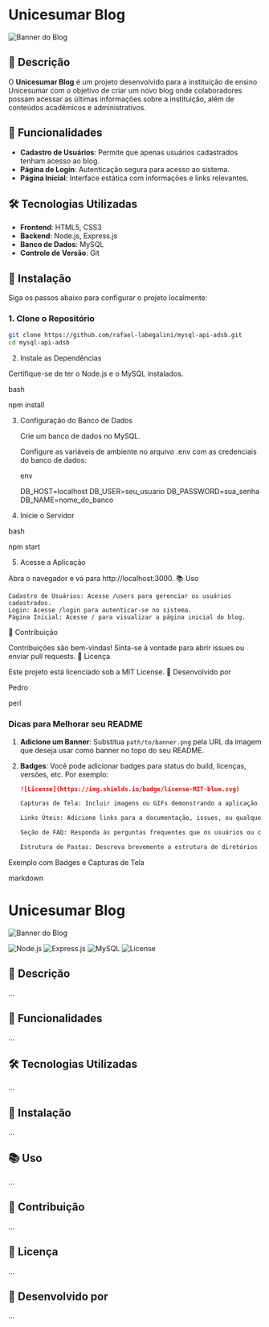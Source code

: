 # Unicesumar Blog

![Banner do Blog](path/to/banner.png)

## 📖 Descrição

O **Unicesumar Blog** é um projeto desenvolvido para a instituição de ensino Unicesumar com o objetivo de criar um novo blog onde colaboradores possam acessar as últimas informações sobre a instituição, além de conteúdos acadêmicos e administrativos.

## 🚀 Funcionalidades

- **Cadastro de Usuários**: Permite que apenas usuários cadastrados tenham acesso ao blog.
- **Página de Login**: Autenticação segura para acesso ao sistema.
- **Página Inicial**: Interface estática com informações e links relevantes.

## 🛠 Tecnologias Utilizadas

- **Frontend**: HTML5, CSS3
- **Backend**: Node.js, Express.js
- **Banco de Dados**: MySQL
- **Controle de Versão**: Git

## 📝 Instalação

Siga os passos abaixo para configurar o projeto localmente:

### 1. Clone o Repositório

```bash
git clone https://github.com/rafael-labegalini/mysql-api-adsb.git
cd mysql-api-adsb
```

2. Instale as Dependências

Certifique-se de ter o Node.js e o MySQL instalados.

bash

npm install

3. Configuração do Banco de Dados

   Crie um banco de dados no MySQL.

   Configure as variáveis de ambiente no arquivo .env com as credenciais do banco de dados:

   env

   DB_HOST=localhost
   DB_USER=seu_usuario
   DB_PASSWORD=sua_senha
   DB_NAME=nome_do_banco

4. Inicie o Servidor

bash

npm start

5. Acesse a Aplicação

Abra o navegador e vá para http://localhost:3000.
📚 Uso

    Cadastro de Usuários: Acesse /users para gerenciar os usuários cadastrados.
    Login: Acesse /login para autenticar-se no sistema.
    Página Inicial: Acesse / para visualizar a página inicial do blog.

🤝 Contribuição

Contribuições são bem-vindas! Sinta-se à vontade para abrir issues ou enviar pull requests.
📝 Licença

Este projeto está licenciado sob a MIT License.
👤 Desenvolvido por

Pedro

perl

### Dicas para Melhorar seu README

1. **Adicione um Banner**: Substitua `path/to/banner.png` pela URL da imagem que deseja usar como banner no topo do seu README.

2. **Badges**: Você pode adicionar badges para status do build, licenças, versões, etc. Por exemplo:

   ```markdown
   ![License](https://img.shields.io/badge/license-MIT-blue.svg)

   Capturas de Tela: Incluir imagens ou GIFs demonstrando a aplicação em funcionamento pode tornar o README mais atraente.

   Links Úteis: Adicione links para a documentação, issues, ou qualquer outro recurso relevante.

   Seção de FAQ: Responda às perguntas frequentes que os usuários ou colaboradores possam ter.

   Estrutura de Pastas: Descreva brevemente a estrutura de diretórios do projeto, se for relevante.
   ```

Exemplo com Badges e Capturas de Tela

markdown

# Unicesumar Blog

![Banner do Blog](https://link-para-sua-imagem-banner.png)

![Node.js](https://img.shields.io/badge/Node.js-v14.17.0-green)
![Express.js](https://img.shields.io/badge/Express.js-4.17.1-blue)
![MySQL](https://img.shields.io/badge/MySQL-8.0.23-blue)
![License](https://img.shields.io/badge/license-MIT-blue.svg)

## 📖 Descrição

...

## 🚀 Funcionalidades

...

## 🛠 Tecnologias Utilizadas

...

## 📝 Instalação

...

## 📚 Uso

...

## 🤝 Contribuição

...

## 📝 Licença

...

## 👤 Desenvolvido por

...
